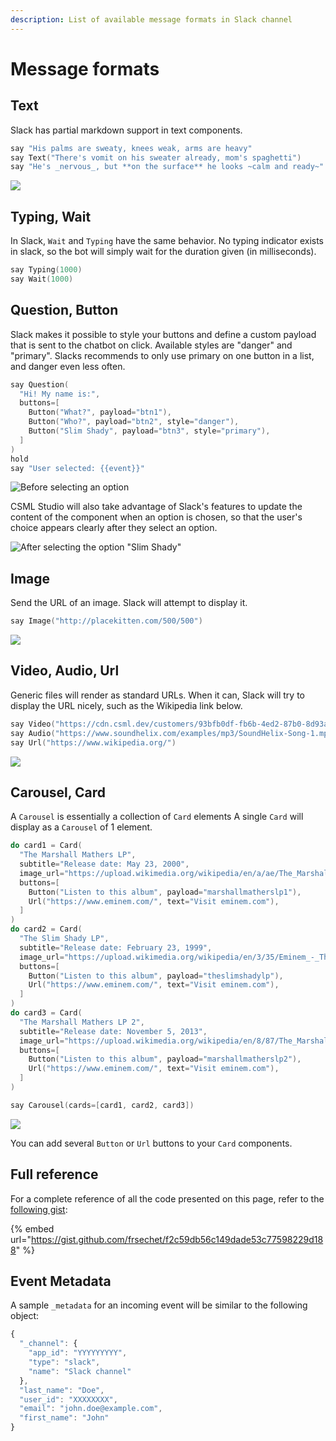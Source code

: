 ```yaml
---
description: List of available message formats in Slack channel
---
```


# Message formats

## Text

Slack has partial markdown support in text components.

```cpp
say "His palms are sweaty, knees weak, arms are heavy"
say Text("There's vomit on his sweater already, mom's spaghetti")
say "He's _nervous_, but **on the surface** he looks ~calm and ready~"
```

![](../../.gitbook/assets/img\_0328.jpg)

## Typing, Wait

In Slack, `Wait` and `Typing` have the same behavior. No typing indicator exists in slack, so the bot will simply wait for the duration given (in milliseconds).

```cpp
say Typing(1000)
say Wait(1000)
```

## Question, Button

Slack makes it possible to style your buttons and define a custom payload that is sent to the chatbot on click. Available styles are "danger" and "primary". Slacks recommends to only use primary on one button in a list, and danger even less often.

```cpp
say Question(
  "Hi! My name is:",
  buttons=[
    Button("What?", payload="btn1"),
    Button("Who?", payload="btn2", style="danger"),
    Button("Slim Shady", payload="btn3", style="primary"),
  ]
)
hold
say "User selected: {{event}}"
```

![Before selecting an option](../../.gitbook/assets/img\_0329.jpg)

CSML Studio will also take advantage of Slack's features to update the content of the component when an option is chosen, so that the user's choice appears clearly after they select an option.

![After selecting the option "Slim Shady"](../../.gitbook/assets/img\_0330.jpg)

## Image

Send the URL of an image. Slack will attempt to display it.

```cpp
say Image("http://placekitten.com/500/500")
```

![](../../.gitbook/assets/img\_0331.jpg)

## Video, Audio, Url

Generic files will render as standard URLs. When it can, Slack will try to display the URL nicely, such as the Wikipedia link below.

```cpp
say Video("https://cdn.csml.dev/customers/93bfb0df-fb6b-4ed2-87b0-8d93a09b0ad8/files/cbaa0959-fe58-4a2a-89c3-c414a1f38748/big_buck_bunny.mp4")
say Audio("https://www.soundhelix.com/examples/mp3/SoundHelix-Song-1.mp3")
say Url("https://www.wikipedia.org/")
```

![](../../.gitbook/assets/img\_0332.jpg)

## Carousel, Card

A `Carousel` is essentially a collection of `Card` elements A single `Card` will display as a `Carousel` of 1 element.

```cpp
do card1 = Card(
  "The Marshall Mathers LP",
  subtitle="Release date: May 23, 2000",
  image_url="https://upload.wikimedia.org/wikipedia/en/a/ae/The_Marshall_Mathers_LP.jpg",
  buttons=[
    Button("Listen to this album", payload="marshallmatherslp1"),
    Url("https://www.eminem.com/", text="Visit eminem.com"),
  ]
)
do card2 = Card(
  "The Slim Shady LP",
  subtitle="Release date: February 23, 1999",
  image_url="https://upload.wikimedia.org/wikipedia/en/3/35/Eminem_-_The_Slim_Shady_LP_CD_cover.jpg",
  buttons=[
    Button("Listen to this album", payload="theslimshadylp"),
    Url("https://www.eminem.com/", text="Visit eminem.com"),
  ]
)
do card3 = Card(
  "The Marshall Mathers LP 2",
  subtitle="Release date: November 5, 2013",
  image_url="https://upload.wikimedia.org/wikipedia/en/8/87/The_Marshall_Mathers_LP_2.png",
  buttons=[
    Button("Listen to this album", payload="marshallmatherslp2"),
    Url("https://www.eminem.com/", text="Visit eminem.com"),
  ]
)

say Carousel(cards=[card1, card2, card3])
```

![](../../.gitbook/assets/capture-de-cran-2020-05-06-19.09.59.png)

You can add several `Button` or `Url` buttons to your `Card` components.

## Full reference

For a complete reference of all the code presented on this page, refer to the [following gist](https://gist.github.com/frsechet/f2c59db56c149dade53c77598229d188):

{% embed url="https://gist.github.com/frsechet/f2c59db56c149dade53c77598229d188" %}

## Event Metadata

A sample `_metadata`  for an incoming event will be similar to the following object:

```javascript
{
  "_channel": {
    "app_id": "YYYYYYYYY",
    "type": "slack",
    "name": "Slack channel"
  },
  "last_name": "Doe",
  "user_id": "XXXXXXXX",
  "email": "john.doe@example.com",
  "first_name": "John"
}
```
